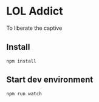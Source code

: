 # LOL Addict
To liberate the captive

## Install
```
npm install
```

## Start dev environment
```
npm run watch
```